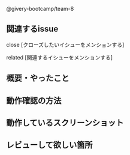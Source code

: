 @givery-bootcamp/team-8 

## 関連するissue
close [クローズしたいイシューをメンションする]

related [関連するイシューをメンションする]

## 概要・やったこと

## 動作確認の方法

## 動作しているスクリーンショット

## レビューして欲しい箇所
